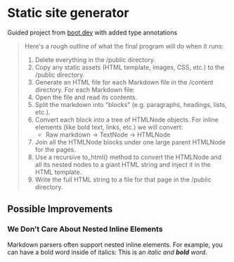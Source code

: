 # Static site generator

Guided project from [boot.dev](https://boot.dev) with added type annotations

> Here's a rough outline of what the final program will do when it runs:
> 
> 1. Delete everything in the /public directory.
> 2. Copy any static assets (HTML template, images, CSS, etc.) to the /public directory.
> 3. Generate an HTML file for each Markdown file in the /content directory. For each Markdown file:
> 	1. Open the file and read its contents.
> 	2. Split the markdown into "blocks" (e.g. paragraphs, headings, lists, etc.).
> 	3. Convert each block into a tree of HTMLNode objects. For inline elements (like bold text, links, etc.) we will convert:
> 		- Raw markdown -> TextNode -> HTMLNode
> 4. Join all the HTMLNode blocks under one large parent HTMLNode for the pages.
> 5. Use a recursive to_html() method to convert the HTMLNode and all its nested nodes to a giant HTML string and inject it in the HTML template.
> 6. Write the full HTML string to a file for that page in the /public directory.


## Possible Improvements

### We Don't Care About Nested Inline Elements
Markdown parsers often support nested inline elements. For example, you can have a bold word inside of italics:
This is an _italic and **bold** word_.
